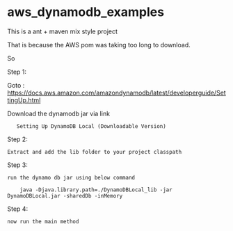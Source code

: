 # aws_dynamodb_examples

 This is a ant + maven mix style project

 That is because the AWS pom was taking too long to download.

 So

 Step 1:

   Goto : https://docs.aws.amazon.com/amazondynamodb/latest/developerguide/SettingUp.html

   Download the dynamodb jar via link

       Setting Up DynamoDB Local (Downloadable Version)

 Step 2:

    Extract and add the lib folder to your project classpath

 Step 3:

    run the dynamo db jar using below command

        java -Djava.library.path=./DynamoDBLocal_lib -jar DynamoDBLocal.jar -sharedDb -inMemory

 Step 4:

    now run the main method
